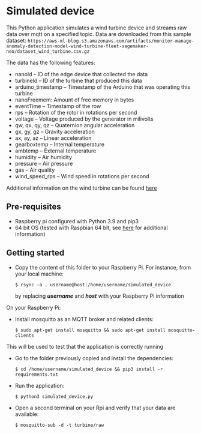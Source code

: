 # Simulated device

This Python application simulates a wind turbine device and streams raw data over mqtt on a specified topic. Data are downloaded from this sample dataset: ```https://aws-ml-blog.s3.amazonaws.com/artifacts/monitor-manage-anomaly-detection-model-wind-turbine-fleet-sagemaker-neo/dataset_wind_turbine.csv.gz```

The data has the following features:

- nanoId – ID of the edge device that collected the data
- turbineId – ID of the turbine that produced this data
- arduino_timestamp – Timestamp of the Arduino that was operating this turbine
- nanoFreemem: Amount of free memory in bytes
- eventTime – Timestamp of the row
- rps – Rotation of the rotor in rotations per second
- voltage – Voltage produced by the generator in milivolts
- qw, qx, qy, qz – Quaternion angular acceleration
- gx, gy, gz – Gravity acceleration
- ax, ay, az – Linear acceleration
- gearboxtemp – Internal temperature
- ambtemp – External temperature
- humidity – Air humidity
- pressure – Air pressure
- gas – Air quality
- wind_speed_rps – Wind speed in rotations per second

Additional information on the wind turbine can be found [here](https://aws.amazon.com/blogs/machine-learning/monitor-and-manage-anomaly-detection-models-on-a-fleet-of-wind-turbines-with-amazon-sagemaker-edge-manager/)

## Pre-requisites

- Raspberry pi configured with Python 3.9 and pip3
- 64 bit OS (tested with Raspbian 64 bit, see [here](https://www.raspberrypi.com/software/operating-systems/) for additional information)

## Getting started

- Copy the content of this folder to your Raspberry Pi. For instance, from your local machine:
    ```shell
    $ rsync -a . username@host:/home/username/simulated_device
    ```
    by replacing ***username*** and ***host*** with your Raspberry Pi information

On your Raspberry Pi:

- Install mosquitto as an MQTT broker and related clients: 
    ```shell
    $ sudo apt-get install mosquitto && sudo apt-get install mosquitto-clients
    ```
This will be used to test that the application is correctly running
- Go to the folder previously copied and install the dependencies:
    ```shell
    $ cd /home/username/simulated_device && pip3 install -r requirements.txt
    ```
- Run the application: 
    ```shell
    $ python3 simulated_device.py
    ```
- Open a second terminal on your Rpi and verify that your data are available: 
    ```shell
    $ mosquitto-sub -d -t turbine/raw
    ```


